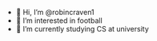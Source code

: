 - 👋 Hi, I’m @robincraven1
- 👀 I’m interested in football
- 🌱 I’m currently studying CS at university
